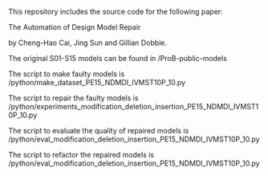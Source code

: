 This repository includes the source code for the following paper:

The Automation of Design Model Repair

by Cheng-Hao Cai, Jing Sun and Gillian Dobbie.

The original S01-S15 models can be found in /ProB-public-models

The script to make faulty models is /python/make_dataset_PE15_NDMDI_IVMST10P_10.py

The script to repair the faulty models is /python/experiments_modification_deletion_insertion_PE15_NDMDI_IVMST10P_10.py

The script to evaluate the quality of repaired models is /python/eval_modification_deletion_insertion_PE15_NDMDI_IVMST10P_10.py

The script to refactor the repaired models is /python/eval_modification_deletion_insertion_PE15_NDMDI_IVMST10P_10.py
